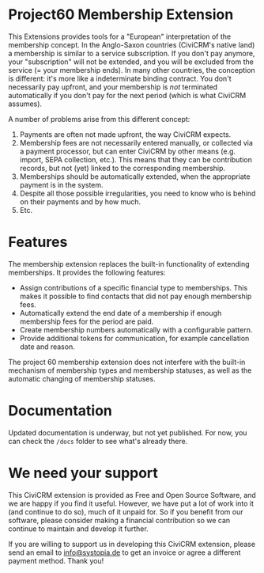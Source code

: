Project60 Membership Extension
===

This Extensions provides tools for a "European" interpretation of the membership concept. In the Anglo-Saxon countries (CiviCRM's native land) a membership is similar to a service subscription. If you don't pay anymore, your "subscription" will not be extended, and you will be excluded from the service (= your membership ends). In many other countries, the conception is different: it's more like a indeterminate binding contract. You don't necessarily pay upfront, and your membership is *not* terminated automatically if you don't pay for the next period (which is what CiviCRM assumes).

A number of problems arise from this different concept:

1. Payments are often not made upfront, the way CiviCRM expects.
2. Membership fees are not necessarily entered manually, or collected via a payment processor, but can enter CiviCRM by other means (e.g. import, SEPA collection, etc.). This means that they can be contribution records, but not (yet) linked to the corresponding membership. 
3. Memberships should be automatically extended, when the appropriate payment is in the system.
4. Despite all those possible irregularities, you need to know who is behind on their payments and by how much.
5. Etc.


Features
===

The membership extension replaces the built-in functionality of extending memberships. It provides the following features:

- Assign contributions of a specific financial type to memberships. This makes it possible to find contacts that did not pay enough membership fees.
- Automatically extend the end date of a membership if enough membership fees for the period are paid.
- Create membership numbers automatically with a configurable pattern.
- Provide additional tokens for communication, for example cancellation date and reason.

The project 60 membership extension does not interfere with the built-in mechanism of membership types and membership statuses, as well as the  automatic changing of membership statuses.


Documentation
===
Updated documentation is underway, but not yet published. For now, you can check the ```/docs``` folder to see what's already there. 

We need your support
===

This CiviCRM extension is provided as Free and Open Source Software, and we are happy if you find it useful. However, we have put a lot of work into it (and continue to do so), much of it unpaid for. So if you benefit from our software, please consider making a financial contribution so we can continue to maintain and develop it further.

If you are willing to support us in developing this CiviCRM extension, please send an email to info@systopia.de to get an invoice or agree a different payment method. Thank you! 
